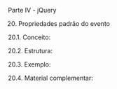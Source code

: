 Parte IV - jQuery

20. Propriedades padrão do evento

20.1. Conceito:

20.2. Estrutura:

20.3. Exemplo:

20.4. Material complementar:
